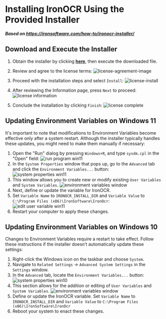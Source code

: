 # Installing IronOCR Using the Provided Installer

***Based on <https://ironsoftware.com/how-to/ironocr-installer/>***


## Download and Execute the Installer

1. Obtain the installer by clicking **[here](https://ironsoftware.com/csharp/ocr/packages/IronOcrInstaller.zip)**, then execute the downloaded file.
2. Review and agree to the license terms:
![license-agreement-image](https://ironsoftware.com/static-assets/ocr/how-to/ironocr-installer/license-agreement.webp)

3. Proceed with the installation steps and select `Install`:
![license-install](https://ironsoftware.com/static-assets/ocr/how-to/ironocr-installer/license-install.webp)
4. After reviewing the Information page, press `Next` to proceed:
![license information](https://ironsoftware.com/static-assets/ocr/how-to/ironocr-installer/license-information.webp)
5. Conclude the installation by clicking `Finish`:
![license complete](https://ironsoftware.com/static-assets/ocr/how-to/ironocr-installer/license-complete.webp)

## Updating Environment Variables on Windows 11

It's important to note that modifications to Environment Variables become effective only after a system restart. Although the installer typically handles these updates, you might need to make them manually if necessary:

1. Open the "Run" dialog by pressing `Windows+R`, and type `sysdm.cpl` in the "Open" field:
![run program win11](https://ironsoftware.com/static-assets/ocr/how-to/ironocr-installer/run-program-win11.webp)
2. In the `System Properties` window that pops up, go to the `Advanced` tab and click the `Environment Variables...` button:
![system properties win11](https://ironsoftware.com/static-assets/ocr/how-to/ironocr-installer/system-properties-win11.webp)
3. This window allows you to create new or modify existing `User Variables` and `System Variables`.
![environment variables window](https://ironsoftware.com/static-assets/ocr/how-to/ironocr-installer/environment-variables-window.webp)
4. Next, define or update the variable for IronOCR.
5. Set `Variable Name` to `IRONOCR_INSTALL_DIR` and `Variable Value` to `C:\Program Files (x86)\IronSoftware\IronOcr`:
![edit user variable win11](https://ironsoftware.com/static-assets/ocr/how-to/ironocr-installer/edit-user-variable.webp)
6. Restart your computer to apply these changes.

## Updating Environment Variables on Windows 10

Changes to Environment Variables require a restart to take effect. Follow these instructions if the installer doesn’t automatically update these settings:

1. Right-click the Windows icon on the taskbar and choose `System`.
2. Navigate to `Related Settings` -> `Advanced System Settings` in the `Settings` window.
3. In the `Advanced` tab, locate the `Environment Variables...` button:
![system properties win10](https://ironsoftware.com/static-assets/ocr/how-to/ironocr-installer/system-properties-win10.webp)
4. This section allows for the addition or editing of `User Variables` and `System Variables`.
![environment variables window](https://ironsoftware.com/static-assets/ocr/how-to/ironocr-installer/environment-variables-window.webp)
5. Define or update the IronOCR variable. Set `Variable Name` to `IRONOCR_INSTALL_DIR` and `Variable Value` to `C:\Program Files (x86)\IronSoftware\IronOcr`
6. Reboot your system to enact these changes.